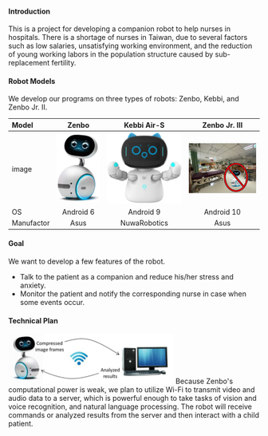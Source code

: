 #### Introduction
This is a project for developing a companion robot to help nurses in hospitals. There is a shortage of nurses in Taiwan, due to several factors such as low salaries, unsatisfying working environment, and the reduction of young working labors in the population structure caused by sub-replacement fertility.

#### Robot Models
We develop our programs on three types of robots: Zenbo, Kebbi, and Zenbo Jr. II.

|Model| Zenbo | Kebbi Air-S | Zenbo Jr. III |
|:----| :----:| :----: | :----: |
|image| ![Zenbo](Zenbo.png)  | ![Kebbi](KebbiAirS.png) | ![ZenboJrII](PICU_Scenario_3.jpg) |
|OS   | Android 6 | Android 9 | Android 10 |
|Manufactor| Asus | NuwaRobotics| Asus|

#### Goal
We want to develop a few features of the robot.
- Talk to the patient as a companion and reduce his/her stress and anxiety.
- Monitor the patient and notify the corresponding nurse in case when some events occur.

#### Technical Plan
<img src="WiFi_and_Server.jpg" alt="WiFi_and_Server" height="100"/>
Because Zenbo's computational power is weak, we plan to utilize Wi-Fi to transmit video and audio data to a server, which is powerful enough to take tasks of vision and voice recognition, and natural language processing. The robot will receive commands or analyzed results from the server and then interact with a child patient.